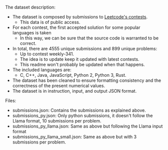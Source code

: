 The dataset description:   

   - The dataset is composed by submissions to [Leetcode's contests](https://leetcode.com/contest/).
     - This data is of public access.
   - For each contest, the first accepted solution for some popular languages is taken
     - In this way, we can be sure that the source code is warranted to be correct.
   - In total, there are 4555 unique submissions and 899 unique problems: 
     - Up to contest weekly-341.
     - The idea is to update keep it updated with latest contests.
     - This readme won't probably be updated when that happens.
   - The included languages are:
     - C, C++, Java, JavaScript, Python 2, Python 3, Rust.
   - The dataset has been cleaned to ensure formatting consistency and the correctness of the present numerical values.
   - The dataset is in instruction, input, and output JSON format.

Files:
  - submissions.json: Contains the submissions as explained above.
  - submissions_py.json: Only python submissions, it doesn't follow the Llama format, 10 submissions per problem.
  - submissions_py_llama.json: Same as above but following the Llama input format
  - submissions_py_llama_small.json: Same as above but with 3 submissions per problem.


